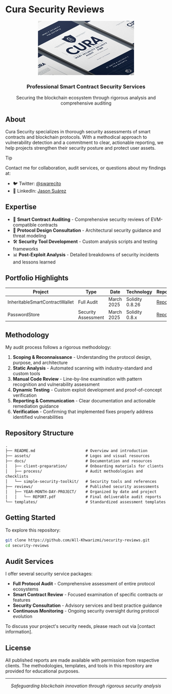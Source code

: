 # Cura Security Reviews

<div align="center">
  <img src="https://github.com/All-Khwarizmi/security-reviews/blob/main/assets/logo.png" alt="Cura Security Logo" width="300px">
  <h3>Professional Smart Contract Security Services</h3>
  <p>Securing the blockchain ecosystem through rigorous analysis and comprehensive auditing</p>
</div>

## About

Cura Security specializes in thorough security assessments of smart contracts and blockchain protocols. With a methodical approach to vulnerability detection and a commitment to clear, actionable reporting, we help projects strengthen their security posture and protect user assets.

> [!TIP]
> Contact me for collaboration, audit services, or questions about my findings at:
> - 🐦 Twitter: [@swarecito](https://twitter.com/swarecito)
> - 💼 LinkedIn: [Jason Suárez](https://www.linkedin.com/in/jason-suarez/)

## Expertise

- 🔎 **Smart Contract Auditing** - Comprehensive security reviews of EVM-compatible contracts
- 🔧 **Protocol Design Consultation** - Architectural security guidance and threat modeling
- 🛠️ **Security Tool Development** - Custom analysis scripts and testing frameworks
- 📊 **Post-Exploit Analysis** - Detailed breakdowns of security incidents and lessons learned

## Portfolio Highlights

| Project | Type | Date | Technology | Report |
|---------|------|------|------------|--------|
| InheritableSmartContractWallet | Full Audit | March 2025 | Solidity 0.8.26 | [Report](./reviews/2025-03-13-inherited-wallet/2025-03-13-inheritable-smart-contract-wallet.pdf) |
| PasswordStore | Security Assessment | March 2025 | Solidity 0.8.x | [Report](./reviews/2025-03-09-password-store/2025-03-09-password-store-audit.pdf) |

## Methodology

My audit process follows a rigorous methodology:

1. **Scoping & Reconnaissance** - Understanding the protocol design, purpose, and architecture
2. **Static Analysis** - Automated scanning with industry-standard and custom tools
3. **Manual Code Review** - Line-by-line examination with pattern recognition and vulnerability assessment
4. **Dynamic Testing** - Custom exploit development and proof-of-concept verification
5. **Reporting & Communication** - Clear documentation and actionable remediation guidance
6. **Verification** - Confirming that implemented fixes properly address identified vulnerabilities

## Repository Structure

```
.
├── README.md                      # Overview and introduction
├── assets/                        # Logos and visual resources
├── docs/                          # Documentation and resources
│   ├── client-preparation/        # Onboarding materials for clients
│   ├── process/                   # Audit methodologies and checklists
│   └── simple-security-toolkit/   # Security tools and references
├── reviews/                       # Published security assessments
│   ├── YEAR-MONTH-DAY-PROJECT/    # Organized by date and project
│   │   └── REPORT.pdf             # Final deliverable audit reports
└── templates/                     # Standardized assessment templates
```

## Getting Started

To explore this repository:

```bash
git clone https://github.com/All-Khwarizmi/security-reviews.git
cd security-reviews
```

## Audit Services

I offer several security service packages:

- **Full Protocol Audit** - Comprehensive assessment of entire protocol ecosystems
- **Smart Contract Review** - Focused examination of specific contracts or features
- **Security Consultation** - Advisory services and best practice guidance
- **Continuous Monitoring** - Ongoing security oversight during protocol evolution

To discuss your project's security needs, please reach out via [contact information].

## License

All published reports are made available with permission from respective clients. The methodologies, templates, and tools in this repository are provided for educational purposes.

---

<p align="center">
  <i>Safeguarding blockchain innovation through rigorous security analysis</i>
</p>
